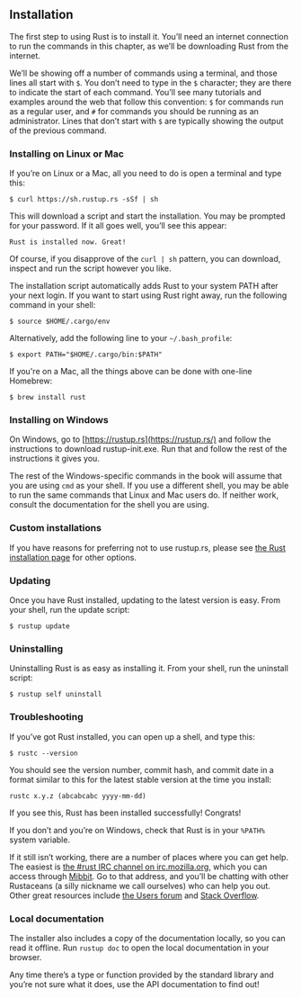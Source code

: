 ## Installation

The first step to using Rust is to install it. You’ll need an internet
connection to run the commands in this chapter, as we’ll be downloading Rust
from the internet.

We’ll be showing off a number of commands using a terminal, and those lines all
start with `$`. You don’t need to type in the `$` character; they are there to indicate
the start of each command. You’ll see many tutorials and examples around the web
that follow this convention: `$` for commands run as a regular user, and `#`
for commands you should be running as an administrator. Lines that don’t start
with `$` are typically showing the output of the previous command.

### Installing on Linux or Mac

If you’re on Linux or a Mac, all you need to do is open a terminal and type
this:

```text
$ curl https://sh.rustup.rs -sSf | sh
```

This will download a script and start the installation. You may be prompted for
your password. If it all goes well, you’ll see this appear:

```text
Rust is installed now. Great!
```

Of course, if you disapprove of the `curl | sh` pattern, you can download, inspect
and run the script however you like.

The installation script automatically adds Rust to your system PATH after your next login. 
If you want to start using Rust right away, run the following command in your shell:

```text
$ source $HOME/.cargo/env
```

Alternatively, add the following line to your `~/.bash_profile`:

```text
$ export PATH="$HOME/.cargo/bin:$PATH"
```

If you're on a Mac, all the things above can be done with one-line Homebrew:

```text
$ brew install rust
```

### Installing on Windows

On Windows, go to [https://rustup.rs](https://rustup.rs/)<!-- ignore --> and
follow the instructions to download rustup-init.exe. Run that and follow the
rest of the instructions it gives you.

The rest of the Windows-specific commands in the book will assume that you are
using `cmd` as your shell. If you use a different shell, you may be able to run
the same commands that Linux and Mac users do. If neither work, consult the
documentation for the shell you are using.

### Custom installations

If you have reasons for preferring not to use rustup.rs, please see [the Rust
installation page](https://www.rust-lang.org/install.html) for other options.

### Updating

Once you have Rust installed, updating to the latest version is easy.
From your shell, run the update script:

```text
$ rustup update
```

### Uninstalling

Uninstalling Rust is as easy as installing it. From your shell, run
the uninstall script:

```text
$ rustup self uninstall
```

### Troubleshooting

If you’ve got Rust installed, you can open up a shell, and type this:

```text
$ rustc --version
```

You should see the version number, commit hash, and commit date in a format
similar to this for the latest stable version at the time you install:

```text
rustc x.y.z (abcabcabc yyyy-mm-dd)
```

If you see this, Rust has been installed successfully!
Congrats!

If you don’t and you’re on Windows, check that Rust is in your `%PATH%` system
variable.

If it still isn’t working, there are a number of places where you can get help.
The easiest is [the #rust IRC channel on irc.mozilla.org][irc]<!-- ignore -->,
which you can access through [Mibbit][mibbit]. Go to that address, and you’ll
be chatting with other Rustaceans (a silly nickname we call ourselves) who can
help you out. Other great resources include [the Users forum][users] and
[Stack Overflow][stackoverflow].

[irc]: irc://irc.mozilla.org/#rust
[mibbit]: http://chat.mibbit.com/?server=irc.mozilla.org&channel=%23rust
[users]: https://users.rust-lang.org/
[stackoverflow]: http://stackoverflow.com/questions/tagged/rust

### Local documentation

The installer also includes a copy of the documentation locally, so you can
read it offline. Run `rustup doc` to open the local documentation in your
browser.

Any time there’s a type or function provided by the standard library and you’re
not sure what it does, use the API documentation to find out!
